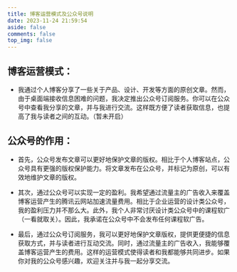 ```yaml
---
title: 博客运营模式及公众号说明
date: 2023-11-24 21:59:54
aside: false
comments: false
top_img: false
---
```


## 博客运营模式：
- 我通过个人博客分享了一些关于产品、设计、开发等方面的原创文章。然而，由于桌面端接收信息困难的问题，我决定推出公众号订阅服务。你可以在公众号中查看我分享的文章，并与我进行交流。这样既方便了读者获取信息，也提高了我与读者之间的互动。（暂未开启）

## 公众号的作用：
- 首先，公众号发布文章可以更好地保护文章的版权。相比于个人博客站点，公众号具有更强的版权保护能力。将文章发布在公众号，并标记为原创，可以有效地维护文章的版权。

- 其次，通过公众号可以实现一定的盈利。我希望通过流量主的广告收入来覆盖博客运营产生的腾讯云网站加速流量费用。相比于企业运营的设计类公众号，我的盈利压力并不那么大。此外，我个人非常讨厌设计类公众号中的课程软广（一看就取关）。因此，我承诺在公众号中不会发布任何课程软广告。


- 最后，通过公众号订阅服务，我可以更好地保护文章版权，提供更便捷的信息获取方式，并与读者进行互动交流。同时，通过流量主的广告收入，我能够覆盖博客运营产生的费用。这样的运营模式使得读者和我都能够共同进步。如果你对我的公众号感兴趣，欢迎关注并与我一起分享交流。


